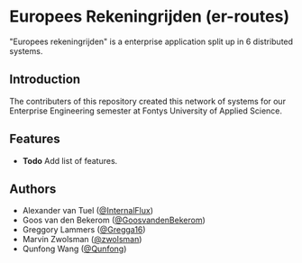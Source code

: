 # Europees Rekeningrijden (er-routes)

"Europees rekeningrijden" is a enterprise application split up in 6 distributed systems. 

## Introduction

The contributers of this repository created this network of systems for our Enterprise Engineering semester at Fontys University of Applied Science.

## Features

- **Todo** Add list of features.

## Authors

- Alexander van Tuel ([@InternalFlux](https://github.com/InternalFlux))
- Goos van den Bekerom ([@GoosvandenBekerom](https://github.com/GoosvandenBekerom))
- Greggory Lammers ([@Gregga16](https://github.com/Gregga16))
- Marvin Zwolsman ([@zwolsman](https://github.com/zwolsman))
- Qunfong Wang ([@Qunfong](https://github.com/Qunfong))

